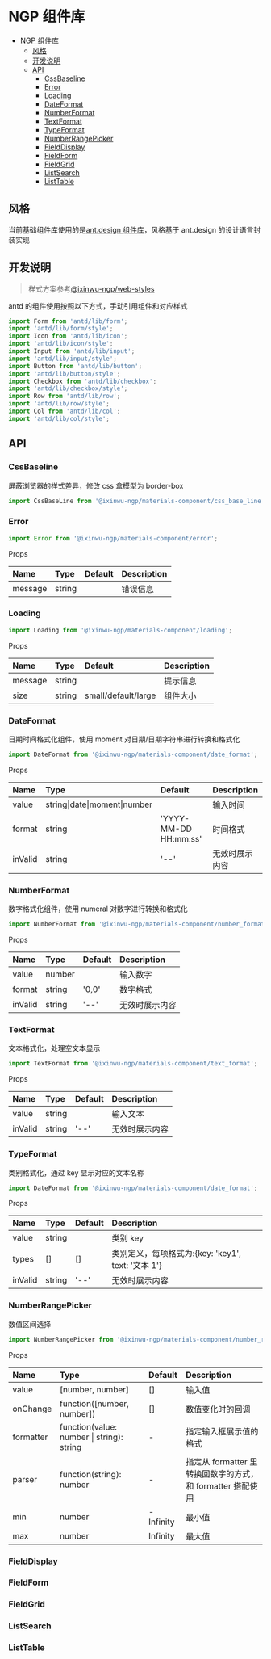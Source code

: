 # NGP 组件库

<!-- TOC -->

- [NGP 组件库](#ngp-组件库)
  - [风格](#风格)
  - [开发说明](#开发说明)
  - [API](#api)
    - [CssBaseline](#cssbaseline)
    - [Error](#error)
    - [Loading](#loading)
    - [DateFormat](#dateformat)
    - [NumberFormat](#numberformat)
    - [TextFormat](#textformat)
    - [TypeFormat](#typeformat)
    - [NumberRangePicker](#numberrangepicker)
    - [FieldDisplay](#fielddisplay)
    - [FieldForm](#fieldform)
    - [FieldGrid](#fieldgrid)
    - [ListSearch](#listsearch)
    - [ListTable](#listtable)

<!-- /TOC -->

## 风格

当前基础组件库使用的是[ant.design 组件库](https://ant.design/docs/react/introduce-cn)，风格基于 ant.design 的设计语言封装实现

## 开发说明

> 样式方案参考[@ixinwu-ngp/web-styles](../web-styles/README.md)

antd 的组件使用按照以下方式，手动引用组件和对应样式

```js
import Form from 'antd/lib/form';
import 'antd/lib/form/style';
import Icon from 'antd/lib/icon';
import 'antd/lib/icon/style';
import Input from 'antd/lib/input';
import 'antd/lib/input/style';
import Button from 'antd/lib/button';
import 'antd/lib/button/style';
import Checkbox from 'antd/lib/checkbox';
import 'antd/lib/checkbox/style';
import Row from 'antd/lib/row';
import 'antd/lib/row/style';
import Col from 'antd/lib/col';
import 'antd/lib/col/style';
```

## API

### CssBaseline

屏蔽浏览器的样式差异，修改 css 盒模型为 border-box

```js
import CssBaseLine from '@ixinwu-ngp/materials-component/css_base_line';
```

### Error

```js
import Error from '@ixinwu-ngp/materials-component/error';
```

Props

| Name    | Type   | Default | Description |
| :------ | :----- | :------ | :---------- |
| message | string |         | 错误信息    |

### Loading

```js
import Loading from '@ixinwu-ngp/materials-component/loading';
```

Props

| Name    | Type   | Default             | Description |
| :------ | :----- | :------------------ | :---------- |
| message | string |                     | 提示信息    |
| size    | string | small/default/large | 组件大小    |

### DateFormat

日期时间格式化组件，使用 moment 对日期/日期字符串进行转换和格式化

```js
import DateFormat from '@ixinwu-ngp/materials-component/date_format';
```

Props

| Name    | Type                         | Default               | Description    |
| :------ | :--------------------------- | :-------------------- | :------------- |
| value   | string\|date\|moment\|number |                       | 输入时间       |
| format  | string                       | 'YYYY-MM-DD HH:mm:ss' | 时间格式       |
| inValid | string                       | '--'                  | 无效时展示内容 |

### NumberFormat

数字格式化组件，使用 numeral 对数字进行转换和格式化

```js
import NumberFormat from '@ixinwu-ngp/materials-component/number_format';
```

Props

| Name    | Type   | Default | Description    |
| :------ | :----- | :------ | :------------- |
| value   | number |         | 输入数字       |
| format  | string | '0,0'   | 数字格式       |
| inValid | string | '--'    | 无效时展示内容 |

### TextFormat

文本格式化，处理空文本显示

```js
import TextFormat from '@ixinwu-ngp/materials-component/text_format';
```

Props

| Name    | Type   | Default | Description    |
| :------ | :----- | :------ | :------------- |
| value   | string |         | 输入文本       |
| inValid | string | '--'    | 无效时展示内容 |

### TypeFormat

类别格式化，通过 key 显示对应的文本名称

```js
import DateFormat from '@ixinwu-ngp/materials-component/date_format';
```

Props

| Name    | Type   | Default | Description                                        |
| :------ | :----- | :------ | :------------------------------------------------- |
| value   | string |         | 类别 key                                           |
| types   | []     | []      | 类别定义，每项格式为:{key: 'key1', text: '文本 1'} |
| inValid | string | '--'    | 无效时展示内容                                     |

### NumberRangePicker

数值区间选择

```js
import NumberRangePicker from '@ixinwu-ngp/materials-component/number_range_format';
```

Props

| Name      | Type                                      | Default   | Description                                                |
| :-------- | :---------------------------------------- | :-------- | :--------------------------------------------------------- |
| value     | [number, number]                          | []        | 输入值                                                     |
| onChange  | function([number, number])                | []        | 数值变化时的回调                                           |
| formatter | function(value: number \| string): string | -         | 指定输入框展示值的格式                                     |
| parser    | function(string): number                  | -         | 指定从 formatter 里转换回数字的方式，和 formatter 搭配使用 |
| min       | number                                    | -Infinity | 最小值                                                     |
| max       | number                                    | Infinity  | 最大值                                                     |

### FieldDisplay

### FieldForm

### FieldGrid

### ListSearch

### ListTable
